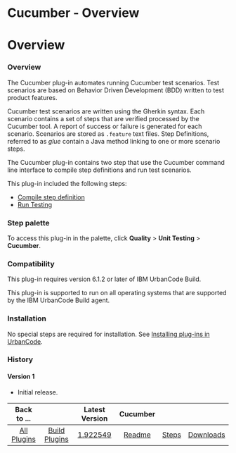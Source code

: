 
Cucumber - Overview
===================

# Overview


### Overview




The Cucumber plug-in automates running Cucumber test scenarios. Test scenarios are based on Behavior Driven Development (BDD) written to test product features.

Cucumber test scenarios are written using the Gherkin syntax. Each scenario contains a set of steps that are verified processed by the Cucumber tool. A report of success or failure is generated for each scenario. Scenarios are stored as `.feature` text files. Step Definitions, referred to as *glue* contain a Java method linking to one or more scenario steps.

The Cucumber plug-in contains two step that use the Cucumber command line interface to compile step definitions and run test scenarios.

This plug-in included the following steps:

* [Compile step definition](Steps/#compile_step_definition)
* [Run Testing](Steps/#run_testing)


### Step palette

To access this plug-in in the palette, click **Quality** > **Unit Testing** > **Cucumber**.

### Compatibility

This plug-in requires version 6.1.2 or later of IBM UrbanCode Build.

This plug-in is supported to run on all operating systems that are supported by the IBM UrbanCode Build agent.

### Installation

No special steps are required for installation. See [Installing plug-ins in UrbanCode](https://community.ibm.com/community/user/wasdevops/blogs/laurel-dickson-bull1/2022/06/13/install-plugins "Installing plug-ins in UrbanCode").

### History

#### Version 1

* Initial release.

|Back to ...||Latest Version|Cucumber |||
| :---: | :---: | :---: | :---: | :---: | :---: |
|[All Plugins](../../index.md)|[Build Plugins](../README.md)|[1.922549](https://raw.githubusercontent.com/UrbanCode/IBM-UCB-PLUGINS/main/files/Cucumber/Cucumber-1.922549.zip)|[Readme](README.md)|[Steps](steps.md)|[Downloads](downloads.md)|
